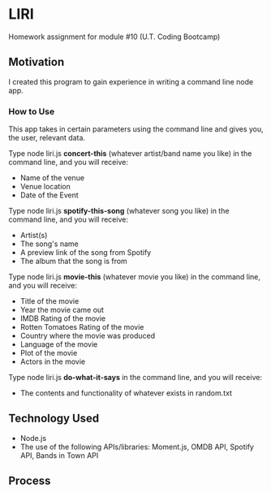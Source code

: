 # LIRI
Homework assignment for module #10 (U.T. Coding Bootcamp)

## Motivation
I created this program to gain experience in writing a command line node app. 

### How to Use
This app takes in certain parameters using the command line and gives you, the user, relevant data. 

Type node liri.js **concert-this** (whatever artist/band name you like) in the command line, and you will receive: 
* Name of the venue
* Venue location
* Date of the Event 

Type node liri.js **spotify-this-song** (whatever song you like) in the command line,
and you will receive:
* Artist(s)
* The song's name
* A preview link of the song from Spotify
* The album that the song is from

Type node liri.js **movie-this** (whatever movie you like) in the command line,
and you will receive:
* Title of the movie
* Year the movie came out
* IMDB Rating of the movie
* Rotten Tomatoes Rating of the movie
* Country where the movie was produced
* Language of the movie
* Plot of the movie
* Actors in the movie

Type node liri.js **do-what-it-says** in the command line,
and you will receive:
* The contents and functionality of whatever exists in random.txt

## Technology Used
* Node.js
* The use of the following APIs/libraries: Moment.js, OMDB API, Spotify API, Bands in Town API

## Process